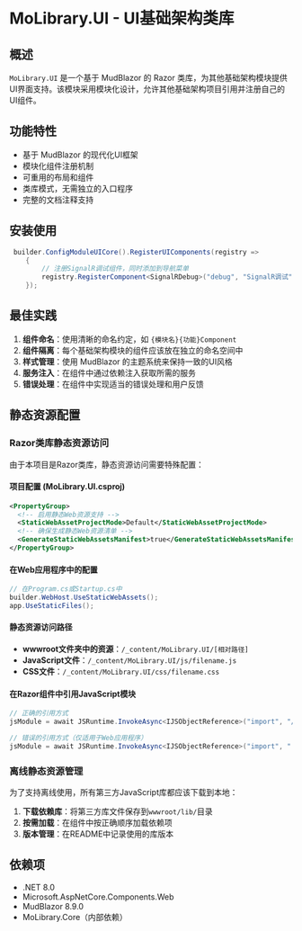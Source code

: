# MoLibrary.UI - UI基础架构类库

## 概述

`MoLibrary.UI` 是一个基于 MudBlazor 的 Razor 类库，为其他基础架构模块提供UI界面支持。该模块采用模块化设计，允许其他基础架构项目引用并注册自己的UI组件。

## 功能特性

- 基于 MudBlazor 的现代化UI框架
- 模块化组件注册机制
- 可重用的布局和组件
- 类库模式，无需独立的入口程序
- 完整的文档注释支持

## 安装使用

```cs
 builder.ConfigModuleUICore().RegisterUIComponents(registry =>
    {
        // 注册SignalR调试组件，同时添加到导航菜单
        registry.RegisterComponent<SignalRDebug>("debug", "SignalR调试", Icons.Material.Filled.ManageAccounts, "SignalR调试", addToNav: true, navOrder: 100);
    });
```

## 最佳实践

1. **组件命名**：使用清晰的命名约定，如 `{模块名}{功能}Component`
2. **组件隔离**：每个基础架构模块的组件应该放在独立的命名空间中
3. **样式管理**：使用 MudBlazor 的主题系统来保持一致的UI风格
4. **服务注入**：在组件中通过依赖注入获取所需的服务
5. **错误处理**：在组件中实现适当的错误处理和用户反馈

## 静态资源配置

### Razor类库静态资源访问

由于本项目是Razor类库，静态资源访问需要特殊配置：

#### 项目配置 (MoLibrary.UI.csproj)
```xml
<PropertyGroup>
  <!-- 启用静态Web资源支持 -->
  <StaticWebAssetProjectMode>Default</StaticWebAssetProjectMode>
  <!-- 确保生成静态Web资源清单 -->
  <GenerateStaticWebAssetsManifest>true</GenerateStaticWebAssetsManifest>
</PropertyGroup>
```

#### 在Web应用程序中的配置
```cs
// 在Program.cs或Startup.cs中
builder.WebHost.UseStaticWebAssets();
app.UseStaticFiles();
```

#### 静态资源访问路径
- **wwwroot文件夹中的资源**：`/_content/MoLibrary.UI/[相对路径]`
- **JavaScript文件**：`/_content/MoLibrary.UI/js/filename.js`
- **CSS文件**：`/_content/MoLibrary.UI/css/filename.css`

#### 在Razor组件中引用JavaScript模块
```cs
// 正确的引用方式
jsModule = await JSRuntime.InvokeAsync<IJSObjectReference>("import", "/_content/MoLibrary.UI/js/module.js");

// 错误的引用方式（仅适用于Web应用程序）
jsModule = await JSRuntime.InvokeAsync<IJSObjectReference>("import", "./js/module.js");
```

### 离线静态资源管理

为了支持离线使用，所有第三方JavaScript库都应该下载到本地：

1. **下载依赖库**：将第三方库文件保存到`wwwroot/lib/`目录
2. **按需加载**：在组件中按正确顺序加载依赖项
3. **版本管理**：在README中记录使用的库版本

## 依赖项

- .NET 8.0
- Microsoft.AspNetCore.Components.Web
- MudBlazor 8.9.0
- MoLibrary.Core（内部依赖） 
